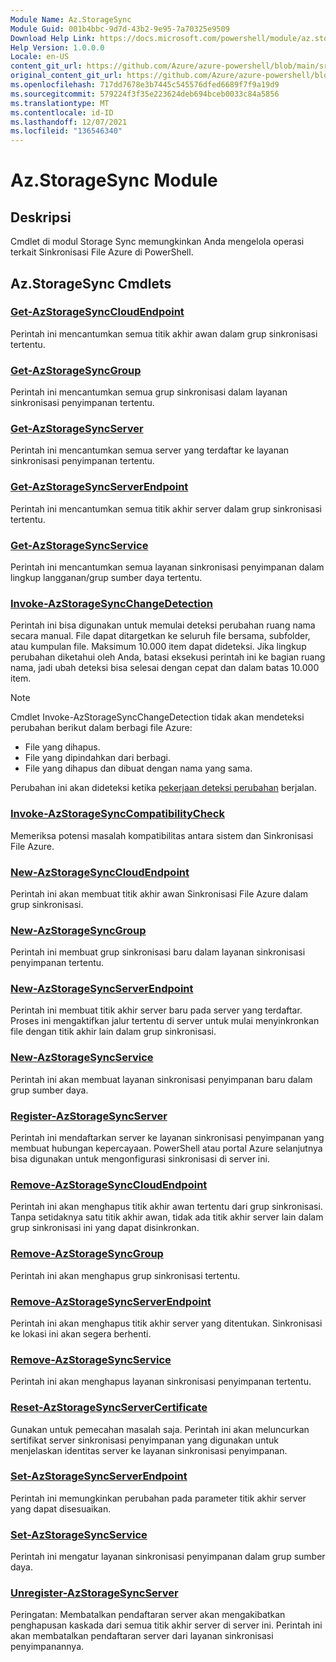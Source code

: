 ```yaml
---
Module Name: Az.StorageSync
Module Guid: 001b4bbc-9d7d-43b2-9e95-7a70325e9509
Download Help Link: https://docs.microsoft.com/powershell/module/az.storagesync
Help Version: 1.0.0.0
Locale: en-US
content_git_url: https://github.com/Azure/azure-powershell/blob/main/src/StorageSync/StorageSync/help/Az.StorageSync.md
original_content_git_url: https://github.com/Azure/azure-powershell/blob/main/src/StorageSync/StorageSync/help/Az.StorageSync.md
ms.openlocfilehash: 717dd7678e3b7445c545576dfed6689f7f9a19d9
ms.sourcegitcommit: 579224f3f35e223624deb694bceb0033c84a5856
ms.translationtype: MT
ms.contentlocale: id-ID
ms.lasthandoff: 12/07/2021
ms.locfileid: "136546340"
---
```

# Az.StorageSync Module
## Deskripsi
Cmdlet di modul Storage Sync memungkinkan Anda mengelola operasi terkait Sinkronisasi File Azure di PowerShell.

## Az.StorageSync Cmdlets
### [Get-AzStorageSyncCloudEndpoint](Get-AzStorageSyncCloudEndpoint.md)
Perintah ini mencantumkan semua titik akhir awan dalam grup sinkronisasi tertentu.

### [Get-AzStorageSyncGroup](Get-AzStorageSyncGroup.md)
Perintah ini mencantumkan semua grup sinkronisasi dalam layanan sinkronisasi penyimpanan tertentu.

### [Get-AzStorageSyncServer](Get-AzStorageSyncServer.md)
Perintah ini mencantumkan semua server yang terdaftar ke layanan sinkronisasi penyimpanan tertentu.

### [Get-AzStorageSyncServerEndpoint](Get-AzStorageSyncServerEndpoint.md)
Perintah ini mencantumkan semua titik akhir server dalam grup sinkronisasi tertentu.

### [Get-AzStorageSyncService](Get-AzStorageSyncService.md)
Perintah ini mencantumkan semua layanan sinkronisasi penyimpanan dalam lingkup langganan/grup sumber daya tertentu.

### [Invoke-AzStorageSyncChangeDetection](Invoke-AzStorageSyncChangeDetection.md)
Perintah ini bisa digunakan untuk memulai deteksi perubahan ruang nama secara manual. File dapat ditargetkan ke seluruh file bersama, subfolder, atau kumpulan file. Maksimum 10.000 item dapat dideteksi. Jika lingkup perubahan diketahui oleh Anda, batasi eksekusi perintah ini ke bagian ruang nama, jadi ubah deteksi bisa selesai dengan cepat dan dalam batas 10.000 item.

> [!Note]  
> Cmdlet Invoke-AzStorageSyncChangeDetection tidak akan mendeteksi perubahan berikut dalam berbagi file Azure:
> - File yang dihapus. 
> - File yang dipindahkan dari berbagi.
> - File yang dihapus dan dibuat dengan nama yang sama.  
> 
>  Perubahan ini akan dideteksi ketika [pekerjaan deteksi perubahan](https://docs.microsoft.com/azure/storage/files/storage-sync-files-troubleshoot?tabs=portal1%2Cazure-portal#afs-change-detection) berjalan.

### [Invoke-AzStorageSyncCompatibilityCheck](Invoke-AzStorageSyncCompatibilityCheck.md)
Memeriksa potensi masalah kompatibilitas antara sistem dan Sinkronisasi File Azure.

### [New-AzStorageSyncCloudEndpoint](New-AzStorageSyncCloudEndpoint.md)
Perintah ini akan membuat titik akhir awan Sinkronisasi File Azure dalam grup sinkronisasi.

### [New-AzStorageSyncGroup](New-AzStorageSyncGroup.md)
Perintah ini membuat grup sinkronisasi baru dalam layanan sinkronisasi penyimpanan tertentu.

### [New-AzStorageSyncServerEndpoint](New-AzStorageSyncServerEndpoint.md)
Perintah ini membuat titik akhir server baru pada server yang terdaftar. Proses ini mengaktifkan jalur tertentu di server untuk mulai menyinkronkan file dengan titik akhir lain dalam grup sinkronisasi.

### [New-AzStorageSyncService](New-AzStorageSyncService.md)
Perintah ini akan membuat layanan sinkronisasi penyimpanan baru dalam grup sumber daya.

### [Register-AzStorageSyncServer](Register-AzStorageSyncServer.md)
Perintah ini mendaftarkan server ke layanan sinkronisasi penyimpanan yang membuat hubungan kepercayaan. PowerShell atau portal Azure selanjutnya bisa digunakan untuk mengonfigurasi sinkronisasi di server ini.

### [Remove-AzStorageSyncCloudEndpoint](Remove-AzStorageSyncCloudEndpoint.md)
Perintah ini akan menghapus titik akhir awan tertentu dari grup sinkronisasi. Tanpa setidaknya satu titik akhir awan, tidak ada titik akhir server lain dalam grup sinkronisasi ini yang dapat disinkronkan.

### [Remove-AzStorageSyncGroup](Remove-AzStorageSyncGroup.md)
Perintah ini akan menghapus grup sinkronisasi tertentu.

### [Remove-AzStorageSyncServerEndpoint](Remove-AzStorageSyncServerEndpoint.md)
Perintah ini akan menghapus titik akhir server yang ditentukan. Sinkronisasi ke lokasi ini akan segera berhenti.

### [Remove-AzStorageSyncService](Remove-AzStorageSyncService.md)
Perintah ini akan menghapus layanan sinkronisasi penyimpanan tertentu.

### [Reset-AzStorageSyncServerCertificate](Reset-AzStorageSyncServerCertificate.md)
Gunakan untuk pemecahan masalah saja. Perintah ini akan meluncurkan sertifikat server sinkronisasi penyimpanan yang digunakan untuk menjelaskan identitas server ke layanan sinkronisasi penyimpanan.

### [Set-AzStorageSyncServerEndpoint](Set-AzStorageSyncServerEndpoint.md)
Perintah ini memungkinkan perubahan pada parameter titik akhir server yang dapat disesuaikan.

### [Set-AzStorageSyncService](Set-AzStorageSyncService.md)
Perintah ini mengatur layanan sinkronisasi penyimpanan dalam grup sumber daya.

### [Unregister-AzStorageSyncServer](Unregister-AzStorageSyncServer.md)
Peringatan: Membatalkan pendaftaran server akan mengakibatkan penghapusan kaskada dari semua titik akhir server di server ini. Perintah ini akan membatalkan pendaftaran server dari layanan sinkronisasi penyimpanannya.

